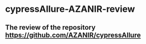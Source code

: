 # cypressAllure-AZANIR-review
## The review of the repository https://github.com/AZANIR/cypressAllure

